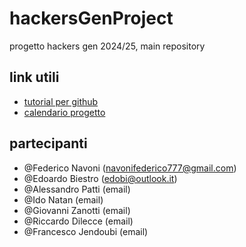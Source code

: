 # hackersGenProject
progetto hackers gen 2024/25, main repository 

## link utili

 - [tutorial per github](https://youtu.be/Oaj3RBIoGFc)
 - [calendario progetto](https://calendar.google.com/calendar/u/1?cid=YmE3YzA1YTFhZGZkY2YwMDk5NDNjYWExMTMyYmM5MmJiYzkwNmQ4N2VkMjE2YzFkNmZlMGQyOWVlMzk2NzIxN0Bncm91cC5jYWxlbmRhci5nb29nbGUuY29t)


## partecipanti

- @Federico Navoni (navonifederico777@gmail.com)
- @Edoardo Biestro (edobi@outlook.it)
- @Alessandro Patti (email)
- @Ido Natan (email)
- @Giovanni Zanotti (email)
- @Riccardo Dilecce (email)
- @Francesco Jendoubi (email)
